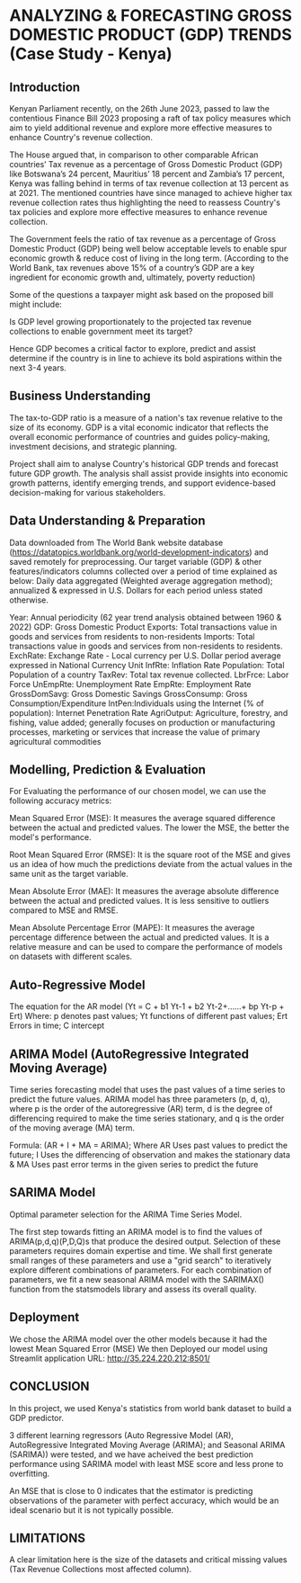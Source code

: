 # ANALYZING & FORECASTING GROSS DOMESTIC PRODUCT (GDP) TRENDS (Case Study - Kenya)
## Introduction
Kenyan Parliament recently, on the 26th June 2023, passed to law the contentious Finance Bill 2023 proposing a raft of tax policy measures which aim to yield additional revenue and explore more effective measures to enhance Country's revenue collection.

The House argued that, in comparison to other comparable African countries’ Tax revenue as a percentage of Gross Domestic Product (GDP) like Botswana’s 24 percent, Mauritius’ 18 percent and Zambia’s 17 percent, Kenya was falling behind in terms of tax revenue collection at 13 percent as at 2021. The mentioned countries have since managed to achieve higher tax revenue collection rates thus highlighting the need to reassess Country's tax policies and explore more effective measures to enhance revenue collection.

The Government feels the ratio of tax revenue as a percentage of Gross Domestic Product (GDP) being well below acceptable levels to enable spur economic growth & reduce cost of living in the long term. (According to the World Bank, tax revenues above 15% of a country’s GDP are a key ingredient for economic growth and, ultimately, poverty reduction)

Some of the questions a taxpayer might ask based on the proposed bill might include:

Is GDP level growing proportionately to the projected tax revenue collections to enable government meet its target?

Hence GDP becomes a critical factor to explore, predict and assist determine if the country is in line to achieve its bold aspirations within the next 3-4 years.

## Business Understanding
The tax-to-GDP ratio is a measure of a nation's tax revenue relative to the size of its economy. GDP is a vital economic indicator that reflects the overall economic performance of countries and guides policy-making, investment decisions, and strategic planning.

Project shall aim to analyse Country's historical GDP trends and forecast future GDP growth. The analysis shall assist provide insights into economic growth patterns, identify emerging trends, and support evidence-based decision-making for various stakeholders.

## Data Understanding & Preparation
Data downloaded from The World Bank website database (https://datatopics.worldbank.org/world-development-indicators) and saved remotely for preprocessing. Our target variable (GDP) & other features/indicators columns collected over a period of time explained as below: Daily data aggregated (Weighted average aggregation method); annualized & expressed in U.S. Dollars for each period unless stated otherwise.

Year: Annual periodicity (62 year trend analysis obtained between 1960 & 2022)
GDP: Gross Domestic Product
Exports: Total transactions value in goods and services from residents to non-residents
Imports: Total transactions value in goods and services from non-residents to residents.
ExchRate: Exchange Rate - Local currency per U.S. Dollar period average expressed in National Currency Unit
InfRte: Inflation Rate
Population: Total Population of a country
TaxRev: Total tax revenue collected.
LbrFrce: Labor Force
UnEmpRte: Unemployment Rate
EmpRte: Employment Rate
GrossDomSavg: Gross Domestic Savings
GrossConsump: Gross Consumption/Expenditure
IntPen:Individuals using the Internet (% of population): Internet Penetration Rate
AgriOutput: Agriculture, forestry, and fishing, value added; generally focuses on production or manufacturing processes, marketing or services that increase the value of primary agricultural commodities
## Modelling, Prediction & Evaluation
For Evaluating the performance of our chosen model, we can use the following accuracy metrics:

Mean Squared Error (MSE): It measures the average squared difference between the actual and predicted values. The lower the MSE, the better the model's performance.

Root Mean Squared Error (RMSE): It is the square root of the MSE and gives us an idea of how much the predictions deviate from the actual values in the same unit as the target variable.

Mean Absolute Error (MAE): It measures the average absolute difference between the actual and predicted values. It is less sensitive to outliers compared to MSE and RMSE.

Mean Absolute Percentage Error (MAPE): It measures the average percentage difference between the actual and predicted values. It is a relative measure and can be used to compare the performance of models on datasets with different scales.

## Auto-Regressive Model
The equation for the AR model (Yt = C + b1 Yt-1 + b2 Yt-2+……+ bp Yt-p + Ert)
Where: p denotes past values; Yt functions of different past values; Ert Errors in time; C intercept

## ARIMA Model (AutoRegressive Integrated Moving Average)
Time series forecasting model that uses the past values of a time series to predict the future values. ARIMA model has three parameters (p, d, q), where p is the order of the autoregressive (AR) term, d is the degree of differencing required to make the time series stationary, and q is the order of the moving average (MA) term.

Formula: (AR + I + MA = ARIMA);
Where AR Uses past values to predict the future; I Uses the differencing of observation and makes the stationary data & MA Uses past error terms in the given series to predict the future
## SARIMA Model
Optimal parameter selection for the ARIMA Time Series Model.

The first step towards fitting an ARIMA model is to find the values of ARIMA(p,d,q)(P,D,Q)s that produce the desired output. Selection of these parameters requires domain expertise and time. We shall first generate small ranges of these parameters and use a "grid search" to iteratively explore different combinations of parameters. For each combination of parameters, we fit a new seasonal ARIMA model with the SARIMAX() function from the statsmodels library and assess its overall quality.
## Deployment
We chose the ARIMA model over the other models because it had the lowest Mean Squared Error (MSE)
We then Deployed our model using Streamlit
application URL: http://35.224.220.212:8501/
## CONCLUSION
In this project, we used Kenya's statistics from world bank dataset to build a GDP predictor.

3 different learning regressors (Auto Regressive Model (AR), AutoRegressive Integrated Moving Average (ARIMA); and Seasonal ARIMA (SARIMA)) were tested, and we have acheived the best prediction performance using SARIMA model with least MSE score and less prone to overfitting.

An MSE that is close to 0 indicates that the estimator is predicting observations of the parameter with perfect accuracy, which would be an ideal scenario but it is not typically possible.

## LIMITATIONS
A clear limitation here is the size of the datasets and critical missing values (Tax Revenue Collections most affected column).
